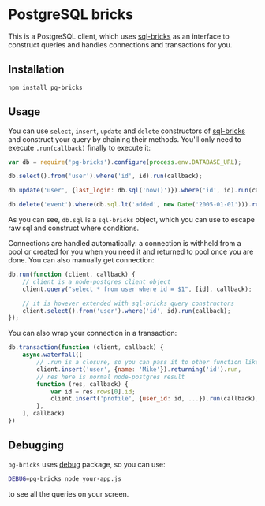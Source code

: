 # PostgreSQL bricks

This is a PostgreSQL client, which uses [sql-bricks][] as an interface to construct queries
and handles connections and transactions for you.


## Installation

```
npm install pg-bricks
```


## Usage

You can use `select`, `insert`, `update` and `delete` constructors of [sql-bricks][] and
construct your query by chaining their methods. You'll only need to execute
`.run(callback)` finally to execute it:

```js
var db = require('pg-bricks').configure(process.env.DATABASE_URL);

db.select().from('user').where('id', id).run(callback);

db.update('user', {last_login: db.sql('now()')}).where('id', id).run(callback);

db.delete('event').where(db.sql.lt('added', new Date('2005-01-01'))).run(callback);
```

As you can see, `db.sql` is a `sql-bricks` object, which you can use to escape raw sql
and construct where conditions.

Connections are handled automatically: a connection is withheld from a pool or created
for you when you need it and returned to pool once you are done.
You can also manually get connection:

```js
db.run(function (client, callback) {
    // client is a node-postgres client object
    client.query("select * from user where id = $1", [id], callback);

    // it is however extended with sql-bricks query constructors
    client.select().from('user').where('id', id).run(callback);
});
```

You can also wrap your connection in a transaction:

```js
db.transaction(function (client, callback) {
    async.waterfall([
        // .run is a closure, so you can pass it to other function like this:
        client.insert('user', {name: 'Mike'}).returning('id').run,
        // res here is normal node-postgres result
        function (res, callback) {
            var id = res.rows[0].id;
            client.insert('profile', {user_id: id, ...}).run(callback);
        },
    ], callback)
})
```

## Debugging

`pg-bricks` uses [debug][] package, so you can use:

```bash
DEBUG=pg-bricks node your-app.js
```

to see all the queries on your screen.


[sql-bricks]: https://www.npmjs.org/package/sql-bricks
[debug]: https://www.npmjs.org/package/debug
